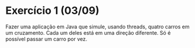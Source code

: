 # Exercício 1 (03/09)

Fazer uma aplicação em Java que simule, usando threads, quatro carros em um cruzamento. Cada um deles está em uma direção diferente. Só é possível passar um carro por vez.
